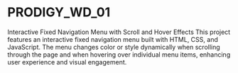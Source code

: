 # PRODIGY_WD_01
Interactive Fixed Navigation Menu with Scroll and Hover Effects This project features an interactive fixed navigation menu built with HTML, CSS, and JavaScript. The menu changes color or style dynamically when scrolling through the page and when hovering over individual menu items, enhancing user experience and visual engagement.
